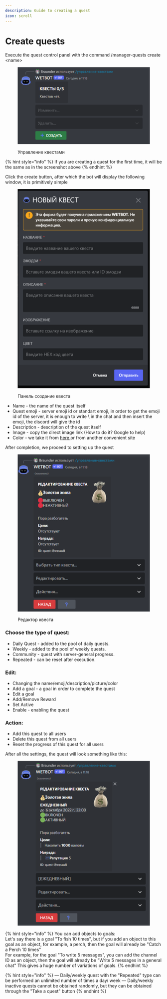 ```yaml
---
description: Guide to creating a quest
icon: scroll
---
```


# Create quests

Execute the quest control panel with the command /manager-quests create \<name>

<figure><img src="../.gitbook/assets/изображение_2022-10-06_111857094.png" alt=""><figcaption><p>Управление квестами</p></figcaption></figure>

{% hint style="info" %}
If you are creating a quest for the first time, it will be the same as in the screenshot above
{% endhint %}

Click the create button, after which the bot will display the following window, it is primitively simple

<figure><img src="../.gitbook/assets/изображение_2022-10-06_112025539.png" alt=""><figcaption><p>Панель создание квеста</p></figcaption></figure>

* Name - the name of the quest itself
* Quest emoji - server emoji id or standart emoji, in order to get the emoji id of the server, it is enough to write \ in the chat and then insert the emoji, the discord will give the id
* Description - description of the quest itself
* Image - copy the direct image link (How to do it? Google to help)
* Color - we take it from [here ](https://colorpicker.me/)or from another convenient site

After completion, we proceed to setting up the quest

<figure><img src="../.gitbook/assets/изображение_2022-10-06_113331689.png" alt=""><figcaption><p>Редактор квеста</p></figcaption></figure>

### Choose the type of quest:

* Daily Quest - added to the pool of daily quests.
* Weekly - added to the pool of weekly quests.
* Community - quest with server-general progress.
* Repeated - can be reset after execution.

### Edit:

* Changing the name/emoji/description/picture/color
* Add a goal - a goal in order to complete the quest
* Edit a goal
* Add/Remove Reward
* Set Active
* Enable - enabling the quest

### Action:

* Add this quest to all users
* Delete this quest from all users
* Reset the progress of this quest for all users

After all the settings, the quest will look something like this:

<figure><img src="../.gitbook/assets/изображение_2022-10-06_114946238.png" alt=""><figcaption></figcaption></figure>

{% hint style="info" %}
You can add objects to goals:\
Let's say there is a goal "To fish 10 times", but if you add an object to this goal as an object, for example, a perch, then the goal will already be "Catch a Perch 10 times"\
For example, for the goal "To write 5 messages", you can add the channel ID as an object, then the goal will already be "Write 5 messages in a general chat" This gives a huge number of variations of goals.
{% endhint %}

{% hint style="info" %}
— Daily/weekly quest with the "Repeated" type can be performed an unlimited number of times a day/ week — Daily/weekly inactive quests cannot be obtained randomly, but they can be obtained through the "Take a quest" button
{% endhint %}
